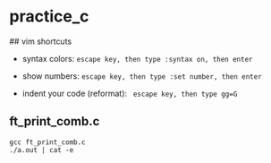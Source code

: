 # practice_c


## vim shortcuts 

* syntax colors:
``` escape key, then type :syntax on, then enter ```

* show numbers:
``` escape key, then type :set number, then enter ```

* indent your code (reformat):
``` escape key, then type gg=G```

## ft_print_comb.c 

```
gcc ft_print_comb.c
./a.out | cat -e
```
